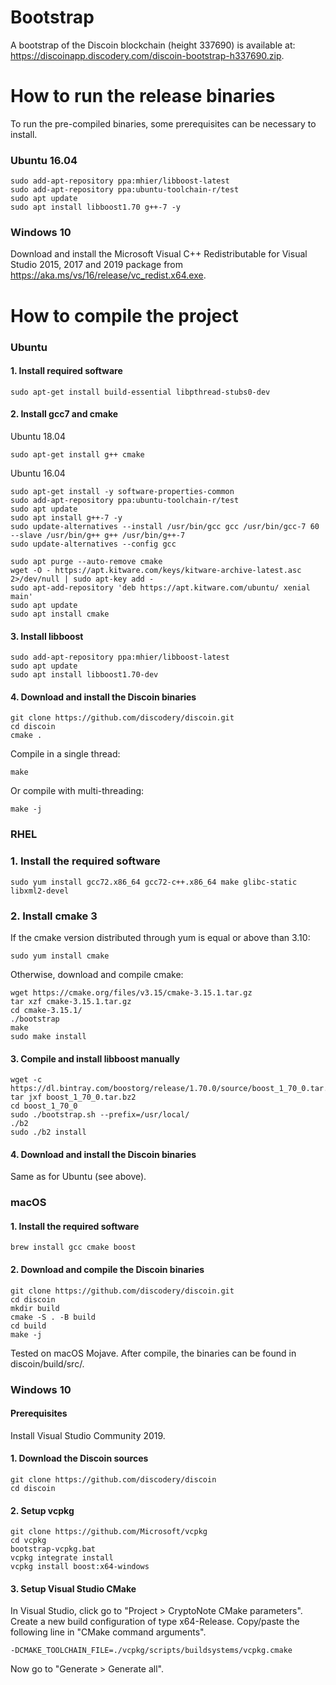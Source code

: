 # Bootstrap
A bootstrap of the Discoin blockchain (height 337690) is available at: https://discoinapp.discodery.com/discoin-bootstrap-h337690.zip.
# How to run the release binaries
To run the pre-compiled binaries, some prerequisites can be necessary to install.
### Ubuntu 16.04
```
sudo add-apt-repository ppa:mhier/libboost-latest
sudo add-apt-repository ppa:ubuntu-toolchain-r/test
sudo apt update
sudo apt install libboost1.70 g++-7 -y
```
### Windows 10
Download and install the Microsoft Visual C++ Redistributable for Visual Studio 2015, 2017 and 2019 package from https://aka.ms/vs/16/release/vc_redist.x64.exe.
# How to compile the project
###  Ubuntu
#### 1. Install required software
```
sudo apt-get install build-essential libpthread-stubs0-dev
```
#### 2. Install gcc7 and cmake
Ubuntu 18.04
```
sudo apt-get install g++ cmake
```
Ubuntu 16.04
```
sudo apt-get install -y software-properties-common
sudo add-apt-repository ppa:ubuntu-toolchain-r/test
sudo apt update
sudo apt install g++-7 -y
sudo update-alternatives --install /usr/bin/gcc gcc /usr/bin/gcc-7 60 --slave /usr/bin/g++ g++ /usr/bin/g++-7 
sudo update-alternatives --config gcc

sudo apt purge --auto-remove cmake
wget -O - https://apt.kitware.com/keys/kitware-archive-latest.asc 2>/dev/null | sudo apt-key add -
sudo apt-add-repository 'deb https://apt.kitware.com/ubuntu/ xenial main'
sudo apt update
sudo apt install cmake
```
#### 3. Install libboost
```
sudo add-apt-repository ppa:mhier/libboost-latest
sudo apt update
sudo apt install libboost1.70-dev
```
#### 4. Download and install the Discoin binaries
```
git clone https://github.com/discodery/discoin.git
cd discoin
cmake .
```
Compile in a single thread:
```
make
```
Or compile with multi-threading:
```
make -j
```
### RHEL
### 1. Install the required software
```
sudo yum install gcc72.x86_64 gcc72-c++.x86_64 make glibc-static libxml2-devel
```
### 2. Install cmake 3
If the cmake version distributed through yum is equal or above than 3.10:
```
sudo yum install cmake
```
Otherwise, download and compile cmake:
```
wget https://cmake.org/files/v3.15/cmake-3.15.1.tar.gz
tar xzf cmake-3.15.1.tar.gz
cd cmake-3.15.1/
./bootstrap
make
sudo make install
```
#### 3. Compile and install libboost manually
```
wget -c https://dl.bintray.com/boostorg/release/1.70.0/source/boost_1_70_0.tar.bz2
tar jxf boost_1_70_0.tar.bz2
cd boost_1_70_0
sudo ./bootstrap.sh --prefix=/usr/local/
./b2
sudo ./b2 install
```
#### 4. Download and install the Discoin binaries
Same as for Ubuntu (see above).
### macOS
#### 1. Install the required software
```
brew install gcc cmake boost
```
#### 2. Download and compile the Discoin binaries
```
git clone https://github.com/discodery/discoin.git
cd discoin
mkdir build
cmake -S . -B build
cd build
make -j
```
Tested on macOS Mojave. After compile, the binaries can be found in discoin/build/src/.
### Windows 10
#### Prerequisites
Install Visual Studio Community 2019.
#### 1. Download the Discoin sources
```
git clone https://github.com/discodery/discoin
cd discoin
```
#### 2. Setup vcpkg
```
git clone https://github.com/Microsoft/vcpkg
cd vcpkg 
bootstrap-vcpkg.bat
vcpkg integrate install
vcpkg install boost:x64-windows
```
#### 3. Setup Visual Studio CMake
In Visual Studio, click go to "Project > CryptoNote CMake parameters".
Create a new build configuration of type x64-Release.
Copy/paste the following line in "CMake command arguments".
```
-DCMAKE_TOOLCHAIN_FILE=./vcpkg/scripts/buildsystems/vcpkg.cmake
```
Now go to "Generate > Generate all".
